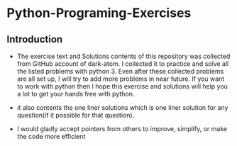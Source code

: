 # Python-Programing-Exercises

## Introduction


* The exercise text and Solutions contents of this repository was collected from GitHub account of dark-atom. I collected it to  practice and solve all the listed problems with python 3. Even after these collected problems are all set up, I will try to add more problems in near future. If you want to work with python then I hope this exercise and solutions will help you a lot to get your hands free with python.

* it also contents the one liner solutions which is one liner solution for any question(if it possible for that question).

* I would gladly accept pointers from others to improve, simplify, or make the code more efficient
